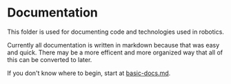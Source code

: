 # Documentation  
This folder is used for documenting code and technologies used in robotics.  
  
Currently all documentation is written in markdown because that was easy and quick. There may be a more efficent and more organized way that all of this can be converted to later.
  
If you don't know where to begin, start at [basic-docs.md](basic-docs.md).
